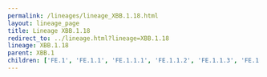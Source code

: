 ```yaml
---
permalink: /lineages/lineage_XBB.1.18.html
layout: lineage_page
title: Lineage XBB.1.18
redirect_to: ../lineage.html?lineage=XBB.1.18
lineage: XBB.1.18
parent: XBB.1
children: ['FE.1', 'FE.1.1', 'FE.1.1.1', 'FE.1.1.2', 'FE.1.1.3', 'FE.1.1.4', 'FE.1.2', 'XBB.1.18', 'XBB.1.18.1']
---
```

